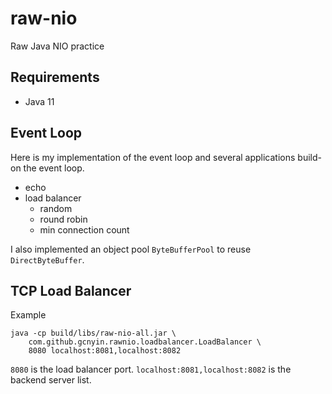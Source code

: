 # raw-nio

Raw Java NIO practice

## Requirements

- Java 11

## Event Loop

Here is my implementation of the event loop and several applications build-on the event loop.

- echo
- load balancer
    - random
    - round robin
    - min connection count

I also implemented an object pool `ByteBufferPool` to reuse `DirectByteBuffer`.

## TCP Load Balancer

Example

```
java -cp build/libs/raw-nio-all.jar \
    com.github.gcnyin.rawnio.loadbalancer.LoadBalancer \
    8080 localhost:8081,localhost:8082
```

`8080` is the load balancer port. `localhost:8081,localhost:8082` is the backend server list.
